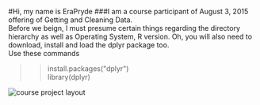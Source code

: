 #Hi, my name is EraPryde 
###I am a course participant of August 3, 2015 offering of Getting and Cleaning Data.<br>
Before we beign, I must presume certain things regarding the directory hierarchy as well as Operating System, R version. Oh, you will also need to download, install and load the dplyr package too. <br>
Use these commands<br>
>>install.packages("dplyr")<br>
>>library(dplyr)<br>


![course project layout](https://cloud.githubusercontent.com/assets/8188574/9188852/c138bf3e-4013-11e5-9c9e-47af5fd4270b.png)

